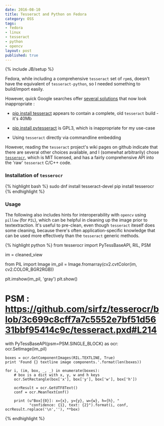```yaml
---
date: 2016-08-10
title: Tesseract and Python on Fedora
category: OSS
tags:
- fedora
- linux
- tesseract
- python
- opencv
layout: post
published: true
---
```

{% include JB/setup %}

Fedora, while including a comprehensive ```tesseract``` set of ```rpm```s, doesn't have the equivalent of 
```tesseract-python```, so I needed something to build/import easily.

However, quick Google searches offer [several solutions](https://www.quora.com/How-do-I-use-PyTesser-and-Tesseract-OCR-in-Ubuntu-with-Python) that now look inappropriate : 

*  [pip install tesseract](https://code.google.com/archive/p/python-tesseract/) appears to contain a complete, old
  ```tesseract``` build - it's 40Mb

*  [pip install pytesseract](https://pypi.python.org/pypi/pytesseract) is GPL3, which is inappropriate for my use-case

*  Using ```tesseract``` directly via commandline embedding

However, reading the ```tesseract``` project's wiki pages on github indicate that there are several
other choices available, and I (somewhat arbitrarily) chose [```tesserocr```](https://github.com/sirfz/tesserocr), which is MIT licensed, and 
has a fairly comprehensive API into the 'raw' ```tesseract``` C/C++ code.


### Installation of ```tesserocr```

{% highlight bash %}
sudo dnf install tesseract-devel
pip install tesserocr
{% endhighlight %}


### Usage

The following also includes hints for interoperability with ```opencv``` using ```pillow``` (for ```PIL```), which 
can be helpful in cleaning up the image prior to textextraction.   It's useful to pre-clean, even though ```tesseract``` 
iteself does some cleaning, because there's often application-specific knowledge that can be used more effectively than
the ```tesseract``` generic methods.


{% highlight python %}
from tesserocr import PyTessBaseAPI, RIL, PSM

im = cleaned_view

from PIL import Image
im_pil = Image.fromarray(cv2.cvtColor(im, cv2.COLOR_BGR2RGB))

plt.imshow(im_pil, 'gray')
plt.show()

#  PSM : https://github.com/sirfz/tesserocr/blob/3c699c8cff7a7c5552e7bf51d5631bbf95414c9c/tesseract.pxd#L214
with PyTessBaseAPI(psm=PSM.SINGLE_BLOCK) as ocr:
    ocr.SetImage(im_pil)
    
    boxes = ocr.GetComponentImages(RIL.TEXTLINE, True)
    print 'Found {} textline image components.'.format(len(boxes))
    
    for i, (im, box, _, _) in enumerate(boxes):
        # box is a dict with x, y, w and h keys
        ocr.SetRectangle(box['x'], box['y'], box['w'], box['h'])
        
        ocrResult = ocr.GetUTF8Text()
        conf = ocr.MeanTextConf()
        
        print (u"Box[{0}]: x={x}, y={y}, w={w}, h={h}, "
               "confidence: {1}, text: {2}").format(i, conf, ocrResult.replace('\n',''), **box)    
{% endhighlight %}

